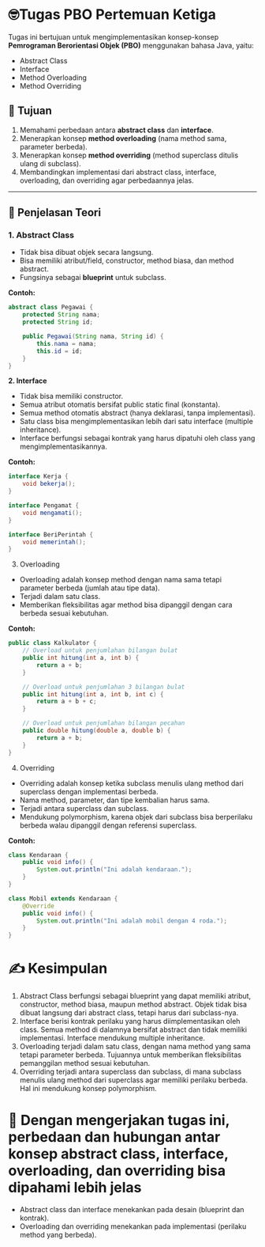 # 🤓Tugas PBO Pertemuan Ketiga

Tugas ini bertujuan untuk mengimplementasikan konsep-konsep **Pemrograman Berorientasi Objek (PBO)** menggunakan bahasa Java, yaitu:

- Abstract Class
- Interface
- Method Overloading
- Method Overriding

## 🎯 Tujuan
1. Memahami perbedaan antara **abstract class** dan **interface**.
2. Menerapkan konsep **method overloading** (nama method sama, parameter berbeda).
3. Menerapkan konsep **method overriding** (method superclass ditulis ulang di subclass).
4. Membandingkan implementasi dari abstract class, interface, overloading, dan overriding agar perbedaannya jelas.

---

## 📖 Penjelasan Teori

### 1. Abstract Class
- Tidak bisa dibuat objek secara langsung.
- Bisa memiliki atribut/field, constructor, method biasa, dan method abstract.
- Fungsinya sebagai **blueprint** untuk subclass.

**Contoh:**
```java
abstract class Pegawai {
    protected String nama;
    protected String id;

    public Pegawai(String nama, String id) {
        this.nama = nama;
        this.id = id;
    }
}
```
**2. Interface**
- Tidak bisa memiliki constructor.
- Semua atribut otomatis bersifat public static final (konstanta).
- Semua method otomatis abstract (hanya deklarasi, tanpa implementasi).
- Satu class bisa mengimplementasikan lebih dari satu interface (multiple inheritance).
- Interface berfungsi sebagai kontrak yang harus dipatuhi oleh class yang mengimplementasikannya.

**Contoh:**
```java
interface Kerja {
    void bekerja();
}

interface Pengamat {
    void mengamati();
}

interface BeriPerintah {
    void memerintah();
}
```
3. Overloading
- Overloading adalah konsep method dengan nama sama tetapi parameter berbeda (jumlah atau tipe data).
- Terjadi dalam satu class.
- Memberikan fleksibilitas agar method bisa dipanggil dengan cara berbeda sesuai kebutuhan.

**Contoh:**
```java
public class Kalkulator {
    // Overload untuk penjumlahan bilangan bulat
    public int hitung(int a, int b) {
        return a + b;
    }

    // Overload untuk penjumlahan 3 bilangan bulat
    public int hitung(int a, int b, int c) {
        return a + b + c;
    }

    // Overload untuk penjumlahan bilangan pecahan
    public double hitung(double a, double b) {
        return a + b;
    }
}
```
4. Overriding
- Overriding adalah konsep ketika subclass menulis ulang method dari superclass dengan implementasi berbeda.
- Nama method, parameter, dan tipe kembalian harus sama.
- Terjadi antara superclass dan subclass.
- Mendukung polymorphism, karena objek dari subclass bisa berperilaku berbeda walau dipanggil dengan referensi superclass.

**Contoh:**
```java
class Kendaraan {
    public void info() {
        System.out.println("Ini adalah kendaraan.");
    }
}

class Mobil extends Kendaraan {
    @Override
    public void info() {
        System.out.println("Ini adalah mobil dengan 4 roda.");
    }
}
```
# ✍️ Kesimpulan
1. Abstract Class berfungsi sebagai blueprint yang dapat memiliki atribut, constructor, method biasa, maupun method abstract. Objek tidak bisa dibuat langsung dari abstract class, tetapi harus dari subclass-nya.
2. Interface berisi kontrak perilaku yang harus diimplementasikan oleh class. Semua method di dalamnya bersifat abstract dan tidak memiliki implementasi. Interface mendukung multiple inheritance.
3. Overloading terjadi dalam satu class, dengan nama method yang sama tetapi parameter berbeda. Tujuannya untuk memberikan fleksibilitas pemanggilan method sesuai kebutuhan.
4. Overriding terjadi antara superclass dan subclass, di mana subclass menulis ulang method dari superclass agar memiliki perilaku berbeda. Hal ini mendukung konsep polymorphism.
# 🔑 Dengan mengerjakan tugas ini, perbedaan dan hubungan antar konsep abstract class, interface, overloading, dan overriding bisa dipahami lebih jelas
- Abstract class dan interface menekankan pada desain (blueprint dan kontrak).
- Overloading dan overriding menekankan pada implementasi (perilaku method yang berbeda).
